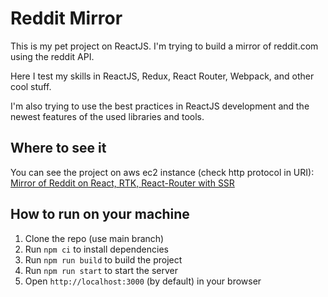 # Reddit Mirror

This is my pet project on ReactJS. I'm trying to build a mirror of reddit.com using the reddit API.

Here I test my skills in ReactJS, Redux, React Router, Webpack, and other cool stuff.

I'm also trying to use the best practices in ReactJS development and the newest features of the used libraries and tools.

## Where to see it

You can see the project on aws ec2 instance (check http protocol in URI): [Mirror of Reddit on React, RTK, React-Router with SSR](http://ec2-3-126-240-154.eu-central-1.compute.amazonaws.com)

## How to run on your machine

1. Clone the repo (use main branch)
2. Run `npm ci` to install dependencies
3. Run `npm run build` to build the project
4. Run `npm run start` to start the server
5. Open `http://localhost:3000` (by default) in your browser

